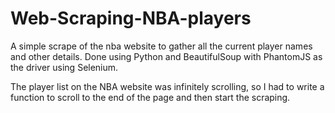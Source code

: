 # Web-Scraping-NBA-players
A simple scrape of the nba website to gather all the current player names and other details. Done using Python and BeautifulSoup with PhantomJS as the driver using Selenium.

The player list on the NBA website was infinitely scrolling, so I had to write a function to scroll to the end of the page and then start the scraping.
